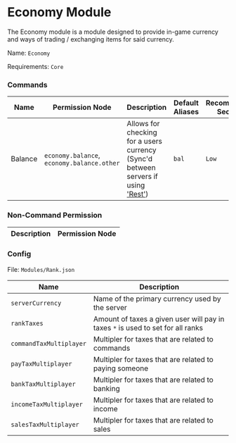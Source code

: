 # Economy Module

The Economy module is a module designed to provide in-game currency and ways of trading / exchanging items for said currency.

Name: `Economy`

Requirements: `Core`

### Commands

| Name        | Permission Node                            | Description                                                                                           | Default Aliases                         | Recommended Security  |
| ----------- | -------------------------------------------|-------------------------------------------------------------------------------------------------------|-----------------------------------------|-----------------------|
| Balance     | `economy.balance`, `economy.balance.other` | Allows for checking for a users currency (Sync'd between servers if using ['Rest'](/modules.rest))    | `bal`                                   | `Low`

### Non-Command Permission

| Description                                                                                                                                              | Permission Node    |
| -------------------------------------------------------------------------------------------------------------------------------------------------------- |--------------------|

### Config

File: `Modules/Rank.json`

| Name                       | Description                                                                                                                                                             |
|----------------------------|-------------------------------------------------------------------------------------------------------------------------------------------------------------------------|
| `serverCurrency`           | Name of the primary currency used by the server                                                                                                                         |
| `rankTaxes`                | Amount of taxes a given user will pay in taxes `*` is used to set for all ranks                                                                                         |
| `commandTaxMultiplayer`    | Multipler for taxes that are related to commands                                                                                                                        |
| `payTaxMultiplayer`        | Multipler for taxes that are related to paying someone                                                                                                                  |
| `bankTaxMultiplayer`       | Multipler for taxes that are related to banking                                                                                                                         |
| `incomeTaxMultiplayer`     | Multipler for taxes that are related to income                                                                                                                          |
| `salesTaxMultiplayer`      | Multipler for taxes that are related to sales                                                                                                                           |
